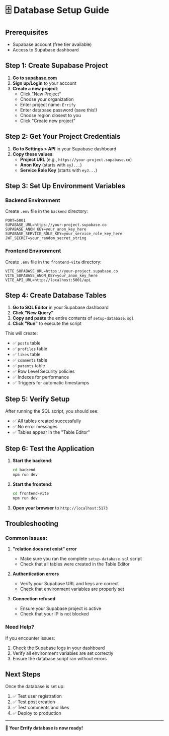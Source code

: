 # 🗄️ Database Setup Guide

## Prerequisites
- Supabase account (free tier available)
- Access to Supabase dashboard

## Step 1: Create Supabase Project

1. **Go to [supabase.com](https://supabase.com)**
2. **Sign up/Login** to your account
3. **Create a new project**:
   - Click "New Project"
   - Choose your organization
   - Enter project name: `Errify`
   - Enter database password (save this!)
   - Choose region closest to you
   - Click "Create new project"

## Step 2: Get Your Project Credentials

1. **Go to Settings > API** in your Supabase dashboard
2. **Copy these values**:
   - **Project URL** (e.g., `https://your-project.supabase.co`)
   - **Anon Key** (starts with `eyJ...`)
   - **Service Role Key** (starts with `eyJ...`)

## Step 3: Set Up Environment Variables

### Backend Environment
Create `.env` file in the `backend` directory:
```env
PORT=5001
SUPABASE_URL=https://your-project.supabase.co
SUPABASE_ANON_KEY=your_anon_key_here
SUPABASE_SERVICE_ROLE_KEY=your_service_role_key_here
JWT_SECRET=your_random_secret_string
```

### Frontend Environment
Create `.env` file in the `frontend-vite` directory:
```env
VITE_SUPABASE_URL=https://your-project.supabase.co
VITE_SUPABASE_ANON_KEY=your_anon_key_here
VITE_API_URL=http://localhost:5001/api
```

## Step 4: Create Database Tables

1. **Go to SQL Editor** in your Supabase dashboard
2. **Click "New Query"**
3. **Copy and paste** the entire contents of `setup-database.sql`
4. **Click "Run"** to execute the script

This will create:
- ✅ `posts` table
- ✅ `profiles` table  
- ✅ `likes` table
- ✅ `comments` table
- ✅ `patents` table
- ✅ Row Level Security policies
- ✅ Indexes for performance
- ✅ Triggers for automatic timestamps

## Step 5: Verify Setup

After running the SQL script, you should see:
- ✅ All tables created successfully
- ✅ No error messages
- ✅ Tables appear in the "Table Editor"

## Step 6: Test the Application

1. **Start the backend**:
   ```bash
   cd backend
   npm run dev
   ```

2. **Start the frontend**:
   ```bash
   cd frontend-vite
   npm run dev
   ```

3. **Open your browser** to `http://localhost:5173`

## Troubleshooting

### Common Issues:

1. **"relation does not exist" error**
   - Make sure you ran the complete `setup-database.sql` script
   - Check that all tables were created in the Table Editor

2. **Authentication errors**
   - Verify your Supabase URL and keys are correct
   - Check that environment variables are properly set

3. **Connection refused**
   - Ensure your Supabase project is active
   - Check that your IP is not blocked

### Need Help?

If you encounter issues:
1. Check the Supabase logs in your dashboard
2. Verify all environment variables are set correctly
3. Ensure the database script ran without errors

## Next Steps

Once the database is set up:
1. ✅ Test user registration
2. ✅ Test post creation
3. ✅ Test comments and likes
4. ✅ Deploy to production

---

**🎉 Your Errify database is now ready!** 